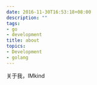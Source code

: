 ```yaml
---
date: 2016-11-30T16:53:18+08:00
description: ""
tags:
- go
- development
title: about
topics:
- Development
- golang
---
```


关于我，IMkind